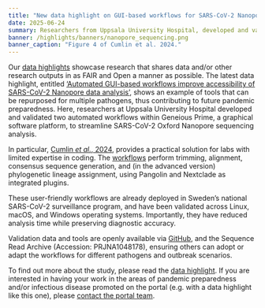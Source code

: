 ```yaml
---
title: "New data highlight on GUI-based workflows for SARS-CoV-2 Nanopore sequencing analysis"
date: 2025-06-24
summary: Researchers from Uppsala University Hospital, developed and validated two automated workflows within the GUI-based software Geneious Prime 2022.1.1. Validation data and tools are openly available via GitHub, and the Sequence Read Archive.
banner: /highlights/banners/nanopore_sequencing.png
banner_caption: "Figure 4 of Cumlin et al. 2024."
---
```


Our [data highlights](/highlights/) showcase research that shares data and/or other research outputs in as FAIR and Open a manner as possible. The latest data highlight, entitled [‘Automated GUI-based workflows improve accessibility of SARS-CoV-2 Nanopore data analysis’](/highlights/nanopore_sequencing/), shows an example of tools that can be repurposed for multiple pathogens, thus contributing to future pandemic preparedness. Here, researchers at Uppsala University Hospital developed and validated two automated workflows within Geneious Prime, a graphical software platform, to streamline SARS-CoV-2 Oxford Nanopore sequencing analysis.

In particular, [Cumlin _et al._, 2024](https://doi.org/10.3390/ijms25126645), provides a practical solution for labs with limited expertise in coding. The [workflows](https://github.com/clinical-genomics-uppsala/Geneious_SARS-CoV-2) perform trimming, alignment, consensus sequence generation, and (in the advanced version) phylogenetic lineage assignment, using Pangolin and Nextclade as integrated plugins.

These user-friendly workflows are already deployed in Sweden’s national SARS-CoV-2 surveillance program, and have been validated across Linux, macOS, and Windows operating systems. Importantly, they have reduced analysis time while preserving diagnostic accuracy.

Validation data and tools are openly available via [GitHub](https://github.com/clinical-genomics-uppsala/Geneious_SARS-CoV-2), and the Sequence Read Archive (Accession: PRJNA1048178), ensuring others can adopt or adapt the workflows for different pathogens and outbreak scenarios.

To find out more about the study, please read the [data highlight](/highlights/nanopore_sequencing/). If you are interested in having your work in the areas of pandemic preparedness and/or infectious disease promoted on the portal (e.g. with a data highlight like this one), please [contact the portal team](/contact/).
